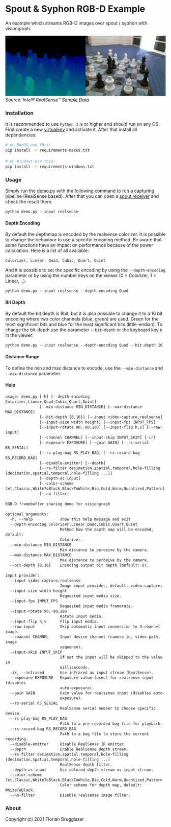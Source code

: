 # Spout & Syphon RGB-D Example
An example which streams RGB-D images over spout / syphon with visiongraph.

![Example Map](images/example.jpg)
*Source: Intel® RealSense™ [Sample Data](https://github.com/IntelRealSense/librealsense/blob/master/doc/sample-data.md)*

### Installation
It is recommended to use `Python 3.8` or higher and should run on any OS. First create a new [virtualenv](https://docs.python.org/3/library/venv.html) and activate it. 
After that install all dependencies:

```bash
# on MacOS use this:
pip install -r requirements-macos.txt

# on Windows use this:
pip install -r requirements-windows.txt
```

### Usage
Simply run the [demo.py](demo.py) with the following command to run a capturing pipeline (RealSense based). After that you can open a [spout receiver](https://github.com/leadedge/Spout2/releases) and check the result there.

```
python demo.py --input realsense
```

#### Depth Encoding
By default the depthmap is encoded by the realsense colorizer. It is possible to change the behaviour to use a specific encoding method. Be aware that some functions have an impact on performance because of the power calculation. Here is a list of all available:

```
Colorizer, Linear, Quad, Cubic, Quart, Quint
```

And it is possible to set the specific encoding by using the `--depth-encoding` parameter or by using the number keys on the viewer (0 = Colorizer, 1 = Linear, ..).

```
python demo.py --input realsense --depth-encoding Quad
```

#### Bit Depth
By default the bit depth is 8bit, but it is also possible to change it to a 16 bit encoding where two color channels (blue, green) are used. Green for the most significant bits and blue for the least significant bits (little-endian).
To change the bit-depth use the parameter `--bit-depth` or the keyboard key `b` in the viewer:

```
python demo.py --input realsense --depth-encoding Quad --bit-depth 16
```

#### Distance Range
To define the min and max distance to encode, use the `--min-distance` and `--max-distance` parameter.

#### Help

```
usage: demo.py [-h] [--depth-encoding Colorizer,Linear,Quad,Cubic,Quart,Quint]
               [--min-distance MIN_DISTANCE] [--max-distance MAX_DISTANCE]
               [--bit-depth {8,16}] [--input video-capture,realsense]
               [--input-size width height] [--input-fps INPUT_FPS]
               [--input-rotate 90,-90,180] [--input-flip h,v] [--raw-input]
               [--channel CHANNEL] [--input-skip INPUT_SKIP] [-ir]
               [--exposure EXPOSURE] [--gain GAIN] [--rs-serial RS_SERIAL]
               [--rs-play-bag RS_PLAY_BAG] [--rs-record-bag RS_RECORD_BAG]
               [--disable-emitter] [--depth]
               [--rs-filter decimation,spatial,temporal,hole-filling [decimation,spatial,temporal,hole-filling ...]]
               [--depth-as-input]
               [--color-scheme Jet,Classic,WhiteToBlack,BlackToWhite,Bio,Cold,Warm,Quantized,Pattern]
               [--no-filter]

RGB-D framebuffer sharing demo for visiongraph

optional arguments:
  -h, --help            show this help message and exit
  --depth-encoding Colorizer,Linear,Quad,Cubic,Quart,Quint
                        Method how the depth map will be encoded, default:
                        Colorizer.
  --min-distance MIN_DISTANCE
                        Min distance to perceive by the camera.
  --max-distance MAX_DISTANCE
                        Max distance to perceive by the camera.
  --bit-depth {8,16}    Encoding output bit depth (default: 8).

input provider:
  --input video-capture,realsense
                        Image input provider, default: video-capture.
  --input-size width height
                        Requested input media size.
  --input-fps INPUT_FPS
                        Requested input media framerate.
  --input-rotate 90,-90,180
                        Rotate input media.
  --input-flip h,v      Flip input media.
  --raw-input           Skip automatic input conversion to 3-channel image.
  --channel CHANNEL     Input device channel (camera id, video path, image
                        sequence).
  --input-skip INPUT_SKIP
                        If set the input will be skipped to the value in
                        milliseconds.
  -ir, --infrared       Use infrared as input stream (RealSense).
  --exposure EXPOSURE   Exposure value (usec) for realsense input (disables
                        auto-exposure).
  --gain GAIN           Gain value for realsense input (disables auto-
                        exposure).
  --rs-serial RS_SERIAL
                        RealSense serial number to choose specific device.
  --rs-play-bag RS_PLAY_BAG
                        Path to a pre-recorded bag file for playback.
  --rs-record-bag RS_RECORD_BAG
                        Path to a bag file to store the current recording.
  --disable-emitter     Disable RealSense IR emitter.
  --depth               Enable RealSense depth stream.
  --rs-filter decimation,spatial,temporal,hole-filling [decimation,spatial,temporal,hole-filling ...]
                        RealSense depth filter.
  --depth-as-input      Use colored depth stream as input stream.
  --color-scheme Jet,Classic,WhiteToBlack,BlackToWhite,Bio,Cold,Warm,Quantized,Pattern
                        Color scheme for depth map, default: WhiteToBlack.
  --no-filter           Disable realsense image filter.
```

### About
Copyright (c) 2021 Florian Bruggisser